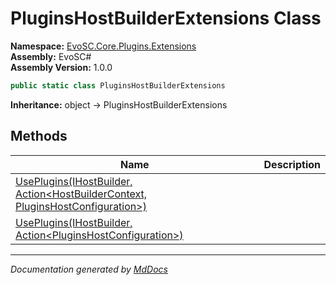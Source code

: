 ﻿<!--  
  <auto-generated>   
    The contents of this file were generated by a tool.  
    Changes to this file may be list if the file is regenerated  
  </auto-generated>   
-->

# PluginsHostBuilderExtensions Class

**Namespace:** [EvoSC.Core.Plugins.Extensions](../index.md)  
**Assembly:** EvoSC\#  
**Assembly Version:** 1.0.0

```csharp
public static class PluginsHostBuilderExtensions
```

**Inheritance:** object → PluginsHostBuilderExtensions

## Methods

| Name                                                                                                                                                                               | Description |
| ---------------------------------------------------------------------------------------------------------------------------------------------------------------------------------- | ----------- |
| [UsePlugins(IHostBuilder, Action\<HostBuilderContext, PluginsHostConfiguration\>)](methods/UsePlugins.md#usepluginsihostbuilder-actionhostbuildercontext-pluginshostconfiguration) |             |
| [UsePlugins(IHostBuilder, Action\<PluginsHostConfiguration\>)](methods/UsePlugins.md#usepluginsihostbuilder-actionpluginshostconfiguration)                                        |             |

___

*Documentation generated by [MdDocs](https://github.com/ap0llo/mddocs)*
